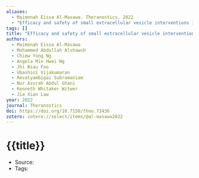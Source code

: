 ```yaml
---
aliases:
  - Maimonah Eissa Al-Masawa. Theranostics. 2022
  - "Efficacy and safety of small extracellular vesicle interventions in wound healing and skin regeneration: A systematic review and meta-analysis of animal studies"
tags: []
title: "Efficacy and safety of small extracellular vesicle interventions in wound healing and skin regeneration: A systematic review and meta-analysis of animal studies"
authors:
  - Maimonah Eissa Al-Masawa
  - Mohammed Abdullah Alshawsh
  - Chiew Yong Ng
  - Angela Min Hwei Ng
  - Jhi Biau Foo
  - Ubashini Vijakumaran
  - Revatyambigai Subramaniam
  - Nur Azurah Abdul Ghani
  - Kenneth Whitaker Witwer
  - Jia Xian Law
year: 2022
journal: Theranostics
doi: https://doi.org/10.7150/thno.73436
zotero: zotero://select/items/@al-masawa2022
---
```

<!-- START_TEMPLATE -->
# {{title}}

- Source:
- Tags: 
<!-- END_TEMPLATE -->